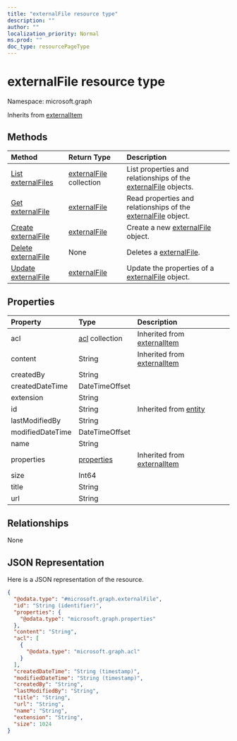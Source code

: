 ```yaml
---
title: "externalFile resource type"
description: ""
author: ""
localization_priority: Normal
ms.prod: ""
doc_type: resourcePageType
---
```


# externalFile resource type


Namespace: microsoft.graph




Inherits from [externalItem](../resources/externalitem.md)

## Methods
|Method|Return Type|Description|
|:---|:---|:---|
|[List externalFiles](../api/externalfile-list.md)|[externalFile](../resources/externalfile.md) collection|List properties and relationships of the [externalFile](../resources/externalfile.md) objects.|
|[Get externalFile](../api/externalfile-get.md)|[externalFile](../resources/externalfile.md)|Read properties and relationships of the [externalFile](../resources/externalfile.md) object.|
|[Create externalFile](../api/externalfile-create.md)|[externalFile](../resources/externalfile.md)|Create a new [externalFile](../resources/externalfile.md) object.|
|[Delete externalFile](../api/externalfile-delete.md)|None|Deletes a [externalFile](../resources/externalfile.md).|
|[Update externalFile](../api/externalfile-update.md)|[externalFile](../resources/externalfile.md)|Update the properties of a [externalFile](../resources/externalfile.md) object.|

## Properties
|Property|Type|Description|
|:---|:---|:---|
|acl|[acl](../resources/acl.md) collection| Inherited from [externalItem](../resources/externalitem.md)|
|content|String| Inherited from [externalItem](../resources/externalitem.md)|
|createdBy|String||
|createdDateTime|DateTimeOffset||
|extension|String||
|id|String| Inherited from [entity](../resources/entity.md)|
|lastModifiedBy|String||
|modifiedDateTime|DateTimeOffset||
|name|String||
|properties|[properties](../resources/properties.md)| Inherited from [externalItem](../resources/externalitem.md)|
|size|Int64||
|title|String||
|url|String||

## Relationships
None

## JSON Representation
Here is a JSON representation of the resource.
<!-- {
  "blockType": "resource",
  "keyProperty": "id",
  "@odata.type": "microsoft.graph.externalFile",
  "baseType": "microsoft.graph.externalItem",
  "openType": false
}
-->
``` json
{
  "@odata.type": "#microsoft.graph.externalFile",
  "id": "String (identifier)",
  "properties": {
    "@odata.type": "microsoft.graph.properties"
  },
  "content": "String",
  "acl": [
    {
      "@odata.type": "microsoft.graph.acl"
    }
  ],
  "createdDateTime": "String (timestamp)",
  "modifiedDateTime": "String (timestamp)",
  "createdBy": "String",
  "lastModifiedBy": "String",
  "title": "String",
  "url": "String",
  "name": "String",
  "extension": "String",
  "size": 1024
}
```


